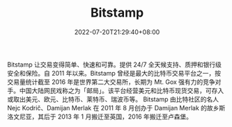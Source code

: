 ﻿---
weight: 
title: "Bitstamp"
description: "Bitstamp 让交易变得简单、快速和可靠。提供 24/7 全天候支持、质押和银行级安全和保险。"
date: 2022-07-20T21:29:40+08:00
lastmod: 2022-07-20T09:55:40+08:00
draft: false
authors: ["Cindy"]
featuredImage: "bitstamp.jpg"
link: "https://www.bitstamp.net/"
tags: ["交易所","Bitstamp"]
categories: ["navigation"]
navigation: ["交易所"]
lightgallery: true
toc: true
pinned: false
recommend: false
recommend1: false
---
Bitstamp 让交易变得简单、快速和可靠。提供 24/7 全天候支持、质押和银行级安全和保险。自 2011 年以来。Bitstamp 曾经是最大的比特币交易平台之一，按交易量统计截至 2016 年是世界第二大交易所，长期为 Mt. Gox 强有力的竞争对手。中国大陆网民戏称之为「邮局」。该平台经营美元和比特币现货交易，可存入或取出美元、欧元、比特币、莱特币、瑞波币等。 Bitstamp 由比特社区的名人 Nejc Kodrič、Damijan Merlak 在 2011 年 8 月创办于 Damijan Merlak 的故乡斯洛文尼亚，其后于 2013 年 1 月搬迁至英国，2016 年搬迁至卢森堡。

